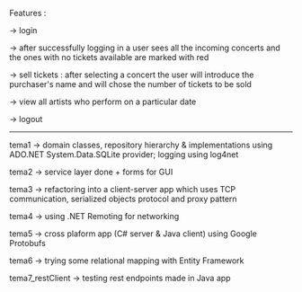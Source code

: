 Features :

-> login

-> after successfully logging in a user sees all the incoming concerts and the ones with no tickets available are marked with red

-> sell tickets : after selecting a concert the user will introduce the purchaser's name and will chose the number of tickets to be sold

-> view all artists who perform on a particular date

-> logout

--------------------------------------------------------------------

tema1 -> domain classes, repository hierarchy & implementations using ADO.NET System.Data.SQLite provider; logging using log4net

tema2 -> service layer done + forms for GUI

tema3 -> refactoring into a client-server app which uses TCP communication, serialized objects protocol and proxy pattern

tema4 -> using .NET Remoting for networking

tema5 -> cross plaform app (C# server & Java client) using Google Protobufs

tema6 -> trying some relational mapping with Entity Framework

tema7_restClient -> testing rest endpoints made in Java app
